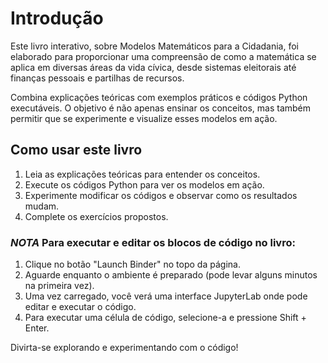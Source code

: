 # Introdução

Este livro interativo, sobre Modelos Matemáticos para a Cidadania, foi elaborado para proporcionar uma compreensão de como a matemática se aplica em diversas áreas da vida cívica, desde sistemas eleitorais até finanças pessoais e partilhas de recursos.

Combina explicações teóricas com exemplos práticos e códigos Python executáveis. O objetivo é não apenas ensinar os conceitos, mas também permitir que se experimente e visualize esses modelos em ação.

## Como usar este livro

1. Leia as explicações teóricas para entender os conceitos.
2. Execute os códigos Python para ver os modelos em ação.
3. Experimente modificar os códigos e observar como os resultados mudam.
4. Complete os exercícios propostos.

### *NOTA* Para executar e editar os blocos de código no livro:
1. Clique no botão "Launch Binder" no topo da página.
2. Aguarde enquanto o ambiente é preparado (pode levar alguns minutos na primeira vez).
3. Uma vez carregado, você verá uma interface JupyterLab onde pode editar e executar o código.
4. Para executar uma célula de código, selecione-a e pressione Shift + Enter.


Divirta-se explorando e experimentando com o código!


```{tableofcontents}
```
